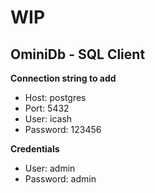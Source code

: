 # WIP

## OminiDb - SQL Client
**Connection string to add**
    
- Host: postgres
- Port: 5432
- User: icash
- Password: 123456

**Credentials**
- User: admin
- Password: admin